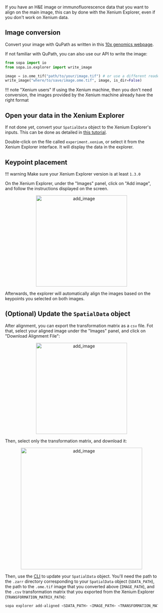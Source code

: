 If you have an H&E image or immunofluorescence data that you want to align on the main image, this can by done with the Xenium Explorer, even if you don't work on Xenium data.

## Image conversion
Convert your image with QuPath as written in this [10x genomics webpage](https://www.10xgenomics.com/support/software/xenium-explorer/tutorials/xe-image-file-conversion).

If not familiar with QuPath, you can also use our API to write the image:
```python
from sopa import io
from sopa.io.explorer import write_image

image = io.ome_tif("path/to/your/image.tif") # or use a different reader
write_image("where/to/save/image.ome.tif", image, is_dir=False)
```

!!! note "Xenium users"
    If using the Xenium machine, then you don't need conversion, the images provided by the Xenium machine already have the right format

## Open your data in the Xenium Explorer

If not done yet, convert your `SpatialData` object to the Xenium Explorer's inputs. This can be done as detailed in [this tutorial](../cli_usage/#visualization-xenium-explorer).

Double-click on the file called `experiment.xenium`, or select it from the Xenium Explorer interface. It will display the data in the explorer.

## Keypoint placement

!!! warning
    Make sure your Xenium Explorer version is at least `1.3.0`

On the Xenium Explorer, under the "Images" panel, click on "Add image", and follow the instructions displayed on the screen.

<p align="center">
  <img src="../../assets/explorer/add_image.png" alt="add_image" width="300px"/>
</p>

Afterwards, the explorer will automatically align the images based on the keypoints you selected on both images.

## (Optional) Update the `SpatialData` object

After alignment, you can export the transformation matrix as a `csv` file. Fot that, select your aligned image under the "Images" panel, and click on "Download Alignment File":

<p align="center">
  <img src="../../assets/explorer/download_alignment.png" alt="add_image" width="300px"/>
</p>

Then, select only the transformation matrix, and download it:

<p align="center">
  <img src="../../assets/explorer/download_transformation_file.png" alt="add_image" width="400px"/>
</p>

Then, use the [CLI](../../cli/#sopa-explorer-add-aligned) to update your `SpatialData` object. You'll need the path to the `.zarr` directory corresponding to your `SpatialData` object (`SDATA_PATH`), the path to the `.ome.tif` image that you converted above (`IMAGE_PATH`), and the `.csv` transformation matrix that you exported from the Xenium Explorer (`TRANSFORMATION_MATRIX_PATH`):

```sh
sopa explorer add-aligned <SDATA_PATH> <IMAGE_PATH> <TRANSFORMATION_MATRIX_PATH>
```